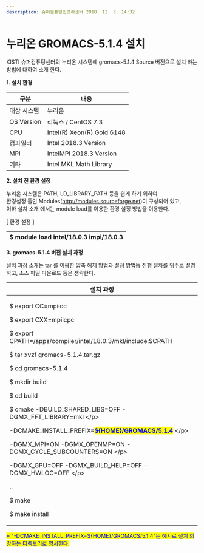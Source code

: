 ```yaml
---
description: 슈퍼컴퓨팅인프라센터 2018. 12. 3. 14:32
---
```


# 누리온 GROMACS-5.1.4 설치

KISTI 슈퍼컴퓨팅센터의 누리온 시스템에 gromacs-5.1.4 Source 버전으로 설치 하는 방법에 대하여 소개 한다.



**1. 설치 환경**

|  **구분**     | **내용**                      |
| ----------- | --------------------------- |
|  대상 시스템     |  누리온                        |
| OS Version  |  리눅스 / CentOS 7.3           |
|  CPU        |  Intel(R) Xeon(R) Gold 6148 |
|  컴파일러       |  Intel 2018.3 Version       |
|  MPI        |  IntelMPI 2018.3 Version    |
|  기타         |  Intel MKL Math Library     |



**2. 설치 전 환경 설정**

&#x20; 누리온 시스템은 PATH, LD\_LIBRARY\_PATH 등을 쉽게 하기 위하여 \
&#x20; 환경설정 툴인 Modules(http://modules.sourceforge.net)이 구성되어 있고,\
&#x20; 이하 설치 소개 에서는 module load를 이용한 환경 설정 방법을 이용한다.



\[ 환경 설정 ]

|  $ module load intel/18.0.3 impi/18.0.3 |
| --------------------------------------- |



**3. gromacs-5.1.4 버전 설치 과정**

&#x20;설치 과정 소개는 tar 를 이용한 압축 해제 방법과 설정 방법등 진행 절차를 위주로 설명하고, 소스 파일 다운로드 등은 생략한다. &#x20;

|  **설치 과정**                                                                                                                                                                                                                                                                                                                                                                                                                                                                                                                                                                                     |
| ---------------------------------------------------------------------------------------------------------------------------------------------------------------------------------------------------------------------------------------------------------------------------------------------------------------------------------------------------------------------------------------------------------------------------------------------------------------------------------------------------------------------------------------------------------------------------------------------- |
| <p> $ export CC=mpiicc  </p><p> $ export CXX=mpiicpc</p><p> $ export CPATH=/apps/compiler/intel/18.0.3/mkl/include:$CPATH</p><p></p><p> $ tar xvzf gromacs-5.1.4.tar.gz</p><p> $ cd gromacs-5.1.4</p><p> $ mkdir build</p><p> $ cd build</p><p> $ cmake -DBUILD_SHARED_LIBS=OFF -DGMX_FFT_LIBRARY=mkl \</p><p> -DCMAKE_INSTALL_PREFIX=<mark style="color:blue;"><strong>${HOME}/GROMACS/5.1.4</strong></mark> \</p><p> -DGMX_MPI=ON -DGMX_OPENMP=ON -DGMX_CYCLE_SUBCOUNTERS=ON \</p><p> -DGMX_GPU=OFF -DGMX_BUILD_HELP=OFF -DGMX_HWLOC=OFF \</p><p> ..</p><p> $ make</p><p> $ make install</p> |

<mark style="color:blue;">※ "-DCMAKE\_INSTALL\_PREFIX=${HOME}/GROMACS/5.1.4"는 예시로 설치 희망하는 디렉토리로 명시한다.</mark>
